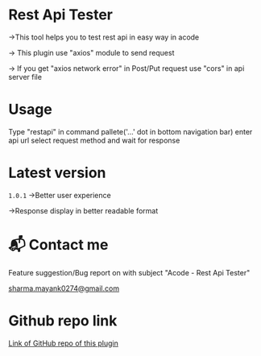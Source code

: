 # Rest Api Tester

->This tool helps you to test rest api in easy way in acode

-> This plugin use "axios" module to send request

-> If you get "axios network error" in Post/Put request use "cors" in api server file

# Usage

Type "restapi" in command pallete('...' dot in bottom navigation bar) enter api url select request method and wait for response

# Latest version

`1.0.1` 
->Better user experience

->Response display in better readable format

# 📬 Contact me 

Feature suggestion/Bug report on with subject "Acode - Rest Api Tester"

sharma.mayank0274@gmail.com

# Github repo link

[Link of GitHub repo of this plugin](https://github.com/mayank0274/api-tester)
